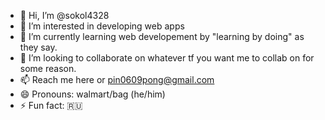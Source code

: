 - 👋 Hi, I’m @sokol4328
- 👀 I’m interested in developing web apps
- 🌱 I’m currently learning web developement by "learning by doing" as they say.
- 💞️ I’m looking to collaborate on whatever tf you want me to collab on for some reason.
- 📫 Reach me here or pin0609pong@gmail.com
- 😄 Pronouns: walmart/bag (he/him)
- ⚡ Fun fact: 🇷🇺

<!---
sokol4328/sokol4328 is a ✨ special ✨ repository because its `README.md` (this file) appears on your GitHub profile.
You can click the Preview link to take a look at your changes.
--->
